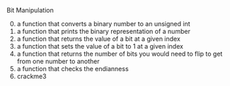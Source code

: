 Bit Manipulation

0. a function that converts a binary number to an unsigned int
1. a function that prints the binary representation of a number
2. a function that returns the value of a bit at a given index
3. a function that sets the value of a bit to 1 at a given index
5. a function that returns the number of bits you would need to flip to get from one number to another
6. a function that checks the endianness
7. crackme3
